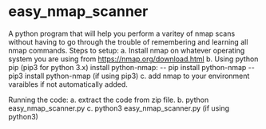 # easy_nmap_scanner
A python program that will help you perform a varitey of nmap scans without having to go through the trouble of remembering and learning all nmap commands.
Steps to setup:
  a. Install nmap on whatever operating system you are using from https://nmap.org/download.html
  b. Using python pip (pip3 for python 3.x) install python-nmap:
      -- pip install python-nmap
      -- pip3 install python-nmap (if using pip3)
  c. add nmap to your environment varaibles if not automatically added.
  
  Running the code:
    a. extract the code from zip file.
    b. python easy_nmap_scanner.py
    c. python3 easy_nmap_scanner.py (if using python3)
